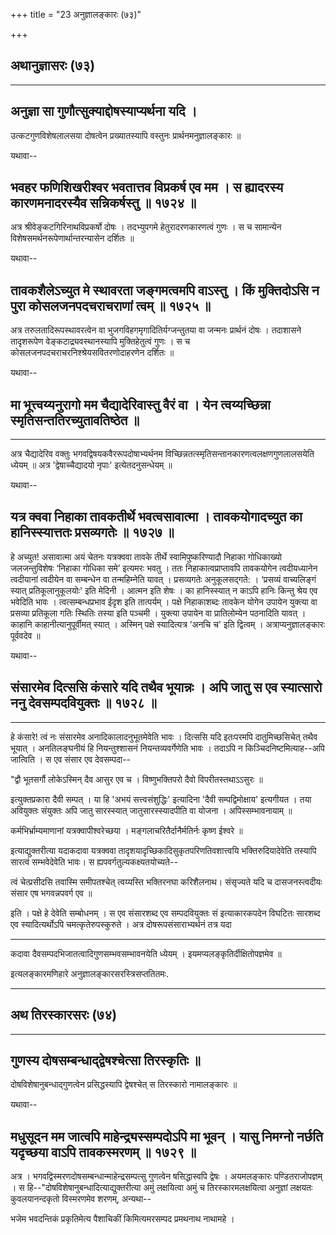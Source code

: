 +++
title = "23 अनुज्ञालङ्कारः (७३)"

+++


## अथानुज्ञासरः (७३)

------------------------------------------------------------------------



## अनुज्ञा सा गुणौत्सुक्याद्दोषस्याप्यर्थना यदि ।

उत्कटगुणविशेषलालसया दोषत्वेन प्रख्यातस्यापि वस्तुनः
प्रार्थनमनुज्ञालङ्कारः ॥

यथावा--



## भवहर फणिशिखरीश्वर भवतात्तव विप्रकर्ष एव मम । स ह्यादरस्य कारणमनादरस्यैव सन्निकर्षस्तु ॥ १७२४ ॥

अत्र श्रीवेङ्कटगिरिनाथविप्रकर्षो दोषः । तदभ्युपगमे हेतुरादरणकारणत्वं
गुणः । स च सामान्येन विशेषसमर्थनरूपेणार्थान्तरन्यासेन दर्शितः ॥

यथावा--



## तावकशैलेऽच्युत मे स्थावरता जङ्गमत्वमपि वाऽस्तु । किं मुक्तिदोऽसि न पुरा कोसलजनपदचराचराणां त्वम् ॥ १७२५ ॥

अत्र तरुलतादिरूपस्थावरत्वेन वा भुजगविहगमृगादितिर्यग्जन्तुतया वा जन्मनः
प्रार्थनं दोषः । तदाशासने तादृशरूपेण वेङ्कटाद्र्यवस्थानस्यापि
मुक्तिहेतुत्वं गुणः । स च कोसलजनपदचराचरनिश्श्रेयसवितरणोदाहरणेन दर्शितः ॥

यथावा--



## मा भूत्त्वय्यनुरागो मम चैद्यादेरिवास्तु वैरं वा । येन त्वय्यच्छिन्ना स्मृतिसन्ततिरच्युतावतिष्ठेत ॥

------------------------------------------------------------------------

अत्र चैद्यादेरिव वक्तुः भगवद्विषयकवैररूपदोषाभ्यर्थनम
विच्छिन्नतत्स्मृतिसन्तानकारणत्वलक्षणगुणलालसयेति ध्येयम् ॥ अत्र
'द्वेषाच्चैद्यादयो नृपाः' इत्येतदनुसन्धेयम् ॥

यथावा--



## यत्र क्ववा निहाका तावकतीर्थे भवत्वसावात्मा । तावकयोगादच्युत का हानिस्स्यात्ततः प्रसव्यगतेः ॥ १७२७ ॥

हे अच्युत! असावात्मा अयं चेतनः यत्रक्ववा तावके तीर्थे
स्वामिपुष्करिण्यादौ निहाका गोधिकाख्यो जलजन्तुविशेषः ‘निहाका गोधिका समे’
इत्यमरः भवतु । ततः निहाकात्वप्राप्तावपि तावकयोगेन त्वदीयध्यानेन
त्वदीयानां त्वदीयेन वा सम्बन्धेन वा तन्महिम्नेति यावत् । प्रसव्यगतेः
अनुकूलसद्गते: । ‘प्रसव्यं वाच्यलिङ्गं स्यात् प्रतिकूलानुकूलयोः' इति
मेदिनी । आत्मन इति शेषः । का हानिस्स्यात् न काऽपि हानिः किन्तु श्रेय एव
भवेदिति भावः । त्वत्सम्बन्धप्रभाव ईदृश इति तात्पर्यम् । पक्षे निहाकाशब्दः
तावकेन योगेन उपायेन युक्त्या वा प्रसव्या प्रतिकूला गतिः स्थितिः तस्या
इति पञ्चमी । युक्त्या उपायेन वा प्रातिलोम्येन पठनादिति यावत् । काहानि
काहानीत्यानुपूर्वीमत् स्यात् । अस्मिन् पक्षे स्यादित्यत्र ‘अनचि च' इति
द्वित्वम् । अत्राप्यनुज्ञालङ्कारः पूर्ववदेव ॥

यथावा--



## संसारमेव दित्ससि कंसारे यदि तथैव भूयान्नः । अपि जातु स एव स्यात्सारो ननु देवसम्पदवियुक्तः ॥ १७२८ ॥

------------------------------------------------------------------------

हे कंसारे! त्वं नः संसारमेव अनादिकालादनुभूतमेवेति भावः । दित्ससि यदि
इतःपरमपि दातुमिच्छसिचेत् तथैव भूयात् । अनतिलङ्घनीयं हि नियन्तुश्शासनं
नियन्तव्यवर्गेणेति भावः । तदाऽपि न किञ्चिदनिष्टमित्याह--अपि जात्विति । स
एव संसार एव देवसम्पदा--

"द्वौ भूतसर्गौ लोकेऽस्मिन् दैव आसुर एव च ।
विष्णुभक्तिपरो दैवो विपरीतस्तथाऽऽसुरः ॥

इत्युक्तप्रकारा दैवी सम्पत् । या हि 'अभयं सत्त्वसंशुद्धिः' इत्यादिना
'दैवी सम्पद्विमोक्षाय' इत्यगीयत । तया अवियुक्तः संयुक्तः अपि जातु
सारस्स्यात् जातुसारस्स्यादपीति वा योजना । अपिस्सम्भावनायाम् ॥

कर्मभिर्भ्राम्यमाणानां यत्रक्वापीश्वरेच्छया ।
मङ्गलाचरितैर्दानैर्मतिर्नः कृष्ण ईश्वरे ॥

इत्याद्युक्तरीत्या यदाकदावा यत्रक्ववा
तादृशयादृच्छिकादिसुकृतपरिणतिवशात्त्वयि भक्तिरुदियादेवेति तस्यापि सारत्वं
सम्भवेदेवेति भावः। स ह्यपवर्गतुल्यकक्ष्यतयोच्यते--

त्वं चेत्प्रसीदसि तवास्मि समीपतश्चेत्
त्वय्यस्ति भक्तिरनघा करिशैलनाथ।
संसृज्यते यदि च दासजनस्त्वदीयः
संसार एष भगवन्नपवर्ग एव ॥

इति । पक्षे हे देवेति सम्बोधनम् । स एव संसारशब्द एव सम्पदवियुक्तः सं
इत्याकारकपदेन विघटितः सारशब्द एव स्यादित्यर्थोऽपि चमत्कृतेरुपस्कुरुते ।
अत्र दोषरूपसंसाराभ्यर्थनं तत्र यदा

------------------------------------------------------------------------

कदावा दैवसम्पदभिजातत्वादिगुणसम्भवसम्भावनयेति ध्येयम् ।
इयमप्यलङ्कृतिर्दीक्षितोपज्ञमेव ॥

इत्यलङ्कारमणिहारे अनुज्ञालङ्कारसरस्त्रिसप्ततितमः.

------------------------------------------------------------------------

## अथ तिरस्कारसरः (७४)

------------------------------------------------------------------------



## गुणस्य दोषसम्बन्धाद्द्वेषश्चेत्सा तिरस्कृतिः ॥

दोषविशेषानुबन्धाद्गुणत्वेन प्रसिद्धस्यापि द्वेषश्चेत् स तिरस्कारो
नामालङ्कारः ॥

यथावा--



## मधुसूदन मम जात्वपि माहेन्द्र्यस्सम्पदोऽपि मा भूवन् । यासु निमग्नो नर्छति यदृच्छया वाऽपि तावकस्मरणम् ॥ १७२९ ॥

अत्र । भगवद्विस्मरणदोषसम्बन्धान्माहेन्द्रसम्पत्सु गुणत्वेन षसिद्धास्वपि
द्वेषः । अयमलङ्कारः पण्डितराजोपज्ञम् । स
हि--"दोषविशेषानुबन्धादित्याद्युक्तरीत्या अमुं लक्षयित्वा अमुं च
तिरस्कारमलक्षयित्वा अनुज्ञां लक्षयतः कुवलयानन्दकृतो विस्मरणमेव शरणम्,
अन्यथा--

भजेम भवदन्तिकं प्रकृतिमेत्य पैशाचिकीं
किमित्यमरसम्पद प्रमथनाथ नाथामहे ।

